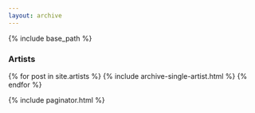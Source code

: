 ```yaml
---
layout: archive
---
```


{% include base_path %}

<h3 class="archive__subtitle">Artists</h3>

{% for post in site.artists %}
  {% include archive-single-artist.html %}
{% endfor %}

{% include paginator.html %}
